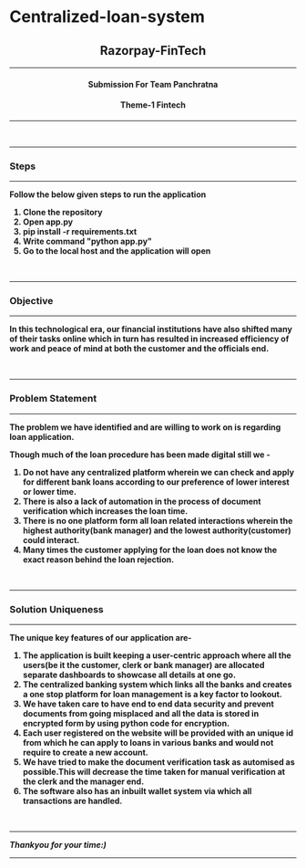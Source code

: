 # Centralized-loan-system


<h2 align="center"> Razorpay-FinTech</h2>
<hr>
<h4 align="center">Submission For Team <b>Panchratna<b></h4>
<h4 align="center">Theme-1 Fintech</h4>
<hr>
<br>

<hr>
<h3> Steps </h3>
<hr>
<p>Follow the below given steps to run the application</p>
<ol>
<li>Clone the repository</li>
<li>Open app.py</li>
<li>pip install -r requirements.txt</li>
<li>Write command "python app.py"</li>
<li>Go to the local host and the application will open</li>
</ol>
<br>

<hr>
<h3>Objective</h3>
<hr>
<p>In this technological era, our financial institutions have also shifted many of their tasks online which in turn has resulted in increased efficiency of work and peace of mind at both the customer and the officials end.</p>
<br>

<hr>
<h3> Problem Statement </h3>
<hr>
<p>The problem we have identified and are willing to work on is regarding loan application.</p>
</p>Though much of the loan procedure has been made digital still we -</p>
<ol>
<li>Do not have any centralized platform wherein we can check and apply for different bank loans according to our preference of lower interest or lower time.</li>
<li>There is also a lack of automation in the process of document verification which increases the loan time.</li>
<li>There is no one platform form all loan related interactions wherein the highest authority(bank manager) and the lowest authority(customer) could interact.</li>
<li>Many times the customer applying for the loan does not know the exact reason behind the loan rejection.</li>
</ol>
<br>

<hr>
<h3>Solution Uniqueness</h3>
<hr>
<p>The unique key features of our application are-</p>
<ol>
<li>The application is built keeping a user-centric approach where all the users(be it the customer, clerk or bank manager) are allocated separate dashboards to showcase all details at one go.</li>
<li>The centralized banking system which links all the banks and creates a one stop platform for loan management is a key factor to lookout.</li>
<li>We have taken care to have end to end data security and prevent documents from going misplaced and all the data is stored in encrypted form by using python code for encryption.</li>
<li>Each user registered on the website will be provided with an unique id from which he can apply to loans in various banks and would not require to create a new account.</li>
<li>We have tried to make the document verification task  as automised as possible.This will decrease the time taken for manual verification at the clerk and the manager end.</li>
<li>The software also has an inbuilt wallet system via which all transactions are handled.</li>
</ol>
<br>

<hr>

<i align="center">Thankyou for your time:)</i>
<hr>
